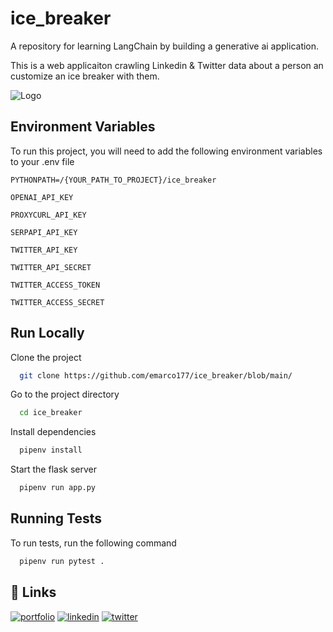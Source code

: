 
# ice_breaker

A repository for learning LangChain by building a generative ai application.

This is a web applicaiton crawling Linkedin & Twitter data about a person an customize an ice breaker with them. 


![Logo](https://github.com/emarco177/ice_breaker/blob/main/static/banner.jpeg)


## Environment Variables

To run this project, you will need to add the following environment variables to your .env file

`PYTHONPATH=/{YOUR_PATH_TO_PROJECT}/ice_breaker`

`OPENAI_API_KEY`

`PROXYCURL_API_KEY`

`SERPAPI_API_KEY`

`TWITTER_API_KEY`

`TWITTER_API_SECRET`

`TWITTER_ACCESS_TOKEN`

`TWITTER_ACCESS_SECRET`
## Run Locally

Clone the project

```bash
  git clone https://github.com/emarco177/ice_breaker/blob/main/
```

Go to the project directory

```bash
  cd ice_breaker
```

Install dependencies

```bash
  pipenv install
```

Start the flask server

```bash
  pipenv run app.py
```


## Running Tests

To run tests, run the following command

```bash
  pipenv run pytest .
```


## 🔗 Links
[![portfolio](https://img.shields.io/badge/my_portfolio-000?style=for-the-badge&logo=ko-fi&logoColor=white)](https://www.udemy.com/user/eden-marco/)
[![linkedin](https://img.shields.io/badge/linkedin-0A66C2?style=for-the-badge&logo=linkedin&logoColor=white)](https://www.linkedin.com/in/eden-marco/)
[![twitter](https://img.shields.io/badge/twitter-1DA1F2?style=for-the-badge&logo=twitter&logoColor=white)](https://www.udemy.com/user/eden-marco/)

